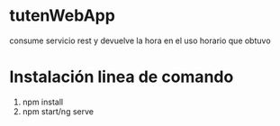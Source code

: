 # tutenWebApp
consume servicio rest y devuelve la hora en el uso horario que obtuvo 

# Instalación linea de comando
1. npm install
2. npm start/ng serve

